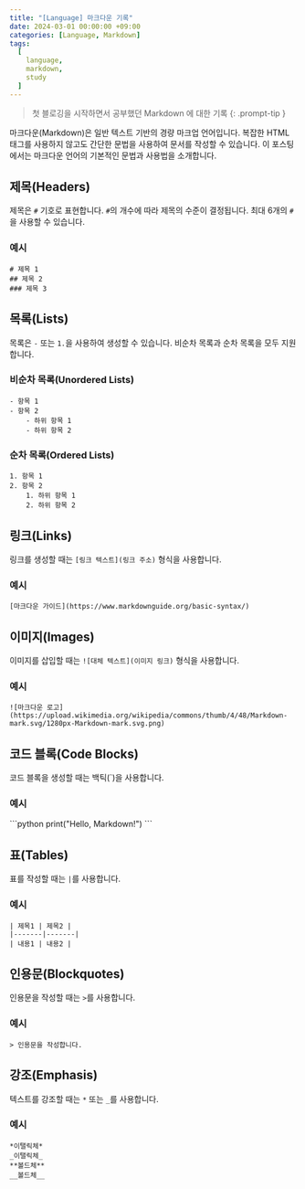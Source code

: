 ```yaml
---
title: "[Language] 마크다운 기록"
date: 2024-03-01 00:00:00 +09:00
categories: [Language, Markdown]
tags:
  [
    language,
    markdown,
    study
  ]
---
```


> 첫 블로깅을 시작하면서 공부했던 Markdown 에 대한 기록
{: .prompt-tip }

마크다운(Markdown)은 일반 텍스트 기반의 경량 마크업 언어입니다. 복잡한 HTML 태그를 사용하지 않고도 간단한 문법을 사용하여 문서를 작성할 수 있습니다. 이 포스팅에서는 마크다운 언어의 기본적인 문법과 사용법을 소개합니다.

## 제목(Headers)

제목은 `#` 기호로 표현합니다. `#`의 개수에 따라 제목의 수준이 결정됩니다. 최대 6개의 `#`을 사용할 수 있습니다.

### 예시

```
# 제목 1
## 제목 2
### 제목 3
```

## 목록(Lists)

목록은 `-` 또는 `1.`을 사용하여 생성할 수 있습니다. 비순차 목록과 순차 목록을 모두 지원합니다.

### 비순차 목록(Unordered Lists)

```
- 항목 1
- 항목 2
    - 하위 항목 1
    - 하위 항목 2
```

### 순차 목록(Ordered Lists)

```
1. 항목 1
2. 항목 2
    1. 하위 항목 1
    2. 하위 항목 2
```

## 링크(Links)

링크를 생성할 때는 `[링크 텍스트](링크 주소)` 형식을 사용합니다.

### 예시

```
[마크다운 가이드](https://www.markdownguide.org/basic-syntax/)
```

## 이미지(Images)

이미지를 삽입할 때는 `![대체 텍스트](이미지 링크)` 형식을 사용합니다.

### 예시

```
![마크다운 로고](https://upload.wikimedia.org/wikipedia/commons/thumb/4/48/Markdown-mark.svg/1280px-Markdown-mark.svg.png)
```

## 코드 블록(Code Blocks)

코드 블록을 생성할 때는 백틱(\`)을 사용합니다.

### 예시

\```python
print("Hello, Markdown!")
\```

## 표(Tables)

표를 작성할 때는 `|`를 사용합니다.

### 예시

```
| 제목1 | 제목2 |
|-------|-------|
| 내용1 | 내용2 |
```

## 인용문(Blockquotes)

인용문을 작성할 때는 `>`를 사용합니다.

### 예시

```
> 인용문을 작성합니다.
```

## 강조(Emphasis)

텍스트를 강조할 때는 `*` 또는 `_`를 사용합니다.

### 예시

```
*이탤릭체*  
_이탤릭체_  
**볼드체**  
__볼드체__
```
